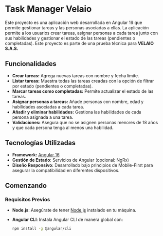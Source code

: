 # Task Manager Velaio

Este proyecto es una aplicación web desarrollada en Angular 16 que permite gestionar tareas y las personas asociadas a ellas. La aplicación permite a los usuarios crear tareas, asignar personas a cada tarea junto con sus habilidades y gestionar el estado de las tareas (pendientes o completadas). Este proyecto es parte de una prueba técnica para **VELAIO S.A.S.**

## Funcionalidades

- **Crear tareas:** Agrega nuevas tareas con nombre y fecha límite.
- **Listar tareas:** Muestra todas las tareas creadas con la opción de filtrar por estado (pendientes o completadas).
- **Marcar tareas como completadas:** Permite actualizar el estado de las tareas.
- **Asignar personas a tareas:** Añade personas con nombre, edad y habilidades asociadas a cada tarea.
- **Añadir y eliminar habilidades:** Gestiona las habilidades de cada persona asignada a una tarea.
- **Validaciones:** Asegura que no se asignen personas menores de 18 años y que cada persona tenga al menos una habilidad.

## Tecnologías Utilizadas

- **Framework:** [Angular 16](https://angular.io/)
- **Gestión de Estado:** Servicios de Angular (opcional: NgRx)
- **Diseño Responsivo:** Desarrollado bajo principios de Mobile-First para asegurar la compatibilidad en diferentes dispositivos.

## Comenzando

### Requisitos Previos

- **Node.js**: Asegúrate de tener [Node.js](https://nodejs.org/) instalado en tu máquina.
- **Angular CLI**: Instala Angular CLI de manera global con:

  ```bash
  npm install -g @angular/cli
